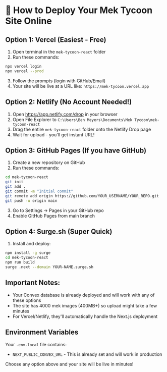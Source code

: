 # 🚀 How to Deploy Your Mek Tycoon Site Online

## Option 1: Vercel (Easiest - Free)

1. Open terminal in the `mek-tycoon-react` folder
2. Run these commands:
```bash
npx vercel login
npx vercel --prod
```
3. Follow the prompts (login with GitHub/Email)
4. Your site will be live at a URL like: `https://mek-tycoon.vercel.app`

## Option 2: Netlify (No Account Needed!)

1. Open https://app.netlify.com/drop in your browser
2. Open File Explorer to `C:\Users\Ben Meyers\Documents\Mek Tycoon\mek-tycoon-react`
3. Drag the entire `mek-tycoon-react` folder onto the Netlify Drop page
4. Wait for upload - you'll get instant URL!

## Option 3: GitHub Pages (If you have GitHub)

1. Create a new repository on GitHub
2. Run these commands:
```bash
cd mek-tycoon-react
git init
git add .
git commit -m "Initial commit"
git remote add origin https://github.com/YOUR_USERNAME/YOUR_REPO.git
git push -u origin main
```
3. Go to Settings → Pages in your GitHub repo
4. Enable GitHub Pages from main branch

## Option 4: Surge.sh (Super Quick)

1. Install and deploy:
```bash
npm install -g surge
cd mek-tycoon-react
npm run build
surge .next --domain YOUR-NAME.surge.sh
```

## Important Notes:

- Your Convex database is already deployed and will work with any of these options
- The site has 4000 mek images (400MB+) so upload might take a few minutes
- For Vercel/Netlify, they'll automatically handle the Next.js deployment

## Environment Variables

Your `.env.local` file contains:
- `NEXT_PUBLIC_CONVEX_URL` - This is already set and will work in production

Choose any option above and your site will be live in minutes!